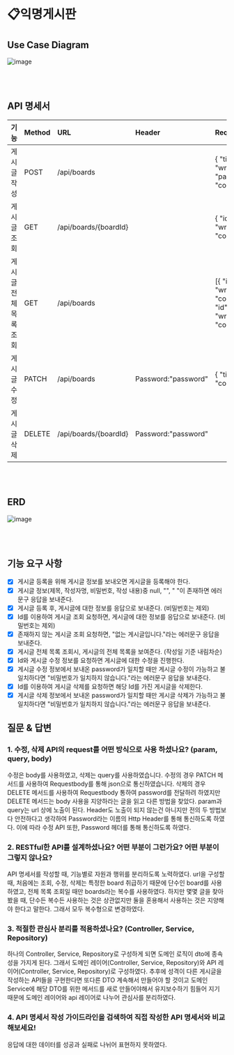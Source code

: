 # 📋익명게시판

## Use Case Diagram
![image](https://github.com/mistarson/anon-board/assets/40788498/f47b5737-c642-41df-b42b-b5ba7284fb57)

<br>
<br>

## API 명세서
|기능|Method|URL|Header|Reqeust|Response|
|:---|:---|:---|:---|:---|:---|
|게시글 작성|POST|/api/boards||{ "title":title, "writer":writer, "password":password, "content":content }|{ "id":id, "title":title, "writer":writer, "content":content }|
|게시글 조회|GET|/api/boards/{boardId}||{ "id":id, "title":title, "writer":writer, "content":content }|
|게시글 전체 목록 조회|GET|/api/boards||[{ "id":id, "title":title, "writer":writer, "content":content }, { "id":id, "title":title, "writer":writer, "content":content }]|
|게시글 수정|PATCH|/api/boards|Password:"password"|{ "title":title, "content":content }|{ "id":id, "title":title, "writer":writer, "content":content }|
|게시글 삭제|DELETE|/api/boards/{boardId}|Password:"password"|||

<br>
<br>

## ERD
![image](https://github.com/mistarson/anon-board/assets/40788498/17a4dd4a-6765-48fa-94f6-e4a3545bba8c)

<br>
<br>

## 기능 요구 사항
- [x] 게시글 등록을 위해 게시글 정보를 보내오면 게시글을 등록해야 한다.
- [x] 게시글 정보(제목, 작성자명, 비밀번호, 작성 내용)중 null, "", " "이 존재하면 에러문구 응답을 보내준다.
- [x] 게시글 등록 후, 게시글에 대한 정보를 응답으로 보내준다. (비밀번호는 제외)
- [x] Id를 이용하여 게시글 조회 요청하면, 게시글에 대한 정보를 응답으로 보내준다. (비밀번호는 제외)
- [x] 존재하지 않는 게시글 조회 요청하면, "없는 게시글입니다."라는 에러문구 응답을 보내준다.
- [x] 게시글 전체 목록 조회시, 게시글의 전체 목록을 보여준다. (작성일 기준 내림차순)
- [x] Id와 게시글 수정 정보를 요청하면 게시글에 대한 수정을 진행한다.
- [x] 게시글 수정 정보에서 보내온 password가 일치할 때만 게시글 수정이 가능하고 불일치하다면 "비밀번호가 일치하지 않습니다."라는 에러문구 응답을 보내준다.
- [x] Id를 이용하여 게시글 삭제를 요청하면 해당 Id를 가진 게시글을 삭제한다.
- [x] 게시글 삭제 정보에서 보내온 password가 일치할 때만 게시글 삭제가 가능하고 불일치하다면 "비밀번호가 일치하지 않습니다."라는 에러문구 응답을 보내준다.

## 질문 & 답변
### 1. 수정, 삭제 API의 request를 어떤 방식으로 사용 하셨나요? (param, query, body)
수정은 body를 사용하였고, 삭제는 query를 사용하였습니다.
수정의 경우 PATCH 메서드를 사용하여 Requestbody를 통해 json으로 통신하였습니다. 삭제의 경우 DELETE 메서드를 사용하여 Requestbody 통하여 password를 전달하려 하였지만 DELETE 메서드는 body 사용을 지양하라는 글을 읽고 다른 방법을 찾았다. param과 query는 url 상에 노출이 된다. Header도 노출이 되지 않는건 아니지만 전의 두 방법보다 안전하다고 생각하여 Password라는 이름의 Http Header를 통해 통신하도록 하였다. 이에 따라 수정 API 또한, Password 헤더를 통해 통신하도록 하였다.

### 2. RESTful한 API를 설계하셨나요? 어떤 부분이 그런가요? 어떤 부분이 그렇지 않나요?
API 명세서를 작성할 때, 기능별로 자원과 행위를 분리하도록 노력하였다. url을 구성할 때, 처음에는 조회, 수정, 삭제는 특정한 board 취급하기 때문에 단수인 board를 사용하였고, 전체 목록 조회일 때만 boards라는 복수를 사용하였다. 하지만 몇몇 글을 찾아봤을 때, 단수든 복수든 사용하는 것은 상관없지만 둘을 혼용해서 사용하는 것은 지양해야 한다고 말한다. 그래서 모두 복수형으로 변경하였다.

### 3. 적절한 관심사 분리를 적용하셨나요? (Controller, Service, Repository)
하나의 Controller, Service, Repository로 구성하게 되면 도메인 로직이 dto에 종속성을 가지게 된다. 그래서 도메인 레이어(Controller, Service, Repository)와 API 레이어(Controller, Service, Repository)로 구성하였다.
추후에 성격이 다른 게시글을 작성하는 API들을 구현한다면 또다른 DTO 계속해서 만들어야 할 것이고 도메인 Service에 해당 DTO를 위한 메서드를 새로 만들어야해서 유지보수하기 힘들어 지기 때문에 도메인 레이어와 api 레이어로 나누어 관심사를 분리하였다.

### 4. API 명세서 작성 가이드라인을 검색하여 직접 작성한 API 명세서와 비교해보세요!
응답에 대한 데이터를 성공과 실패로 나뉘어 표현하지 못하였다.

